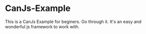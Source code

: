 CanJs-Example
=============
This is a CanJs Example for beginers. Go through it. It's an easy and wonderful js framework to work with.
